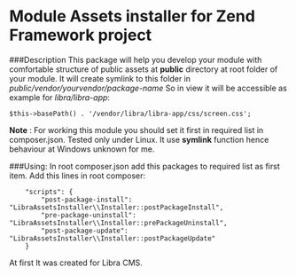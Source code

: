 Module Assets installer for Zend Framework project
=======================

###Description
This package will help you develop your module with comfortable structure of public assets
at __public__ directory at root folder of your module.
It will create symlink to this folder in _public/vendor/yourvendor/package-name_
So in view it will be accessible as example for _libra/libra-app_:
~~~
$this->basePath() . '/vendor/libra/libra-app/css/screen.css';
~~~


__Note__
:   For working this module you should set it first in required list in composer.json.
Tested only under Linux. It use __symlink__ function hence behaviour at Windows unknown for me.

###Using:
In root composer.json add this packages to required list as first item.
Add this lines in root composer:
~~~
    "scripts": {
        "post-package-install":  "LibraAssetsInstaller\\Installer::postPackageInstall",
        "pre-package-uninstall": "LibraAssetsInstaller\\Installer::prePackageUninstall",
        "post-package-update":   "LibraAssetsInstaller\\Installer::postPackageUpdate"
    }
~~~

At first It was created for Libra CMS.